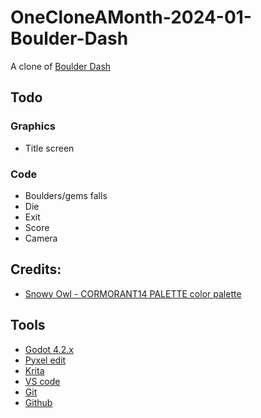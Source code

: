 # OneCloneAMonth-2024-01-Boulder-Dash
A clone of [Boulder Dash](https://en.wikipedia.org/wiki/Boulder_Dash_(video_game))

## Todo

### Graphics
 * Title screen

### Code
 * Boulders/gems falls
 * Die
 * Exit
 * Score
 * Camera

## Credits:
* [Snowy Owl - CORMORANT14 PALETTE color palette](https://lospec.com/palette-list/cormorant14)

## Tools
* [Godot 4.2.x](https://godotengine.org/)
* [Pyxel edit](https://pyxeledit.com/)
* [Krita](https://krita.org/)
* [VS code](https://code.visualstudio.com/)
* [Git](https://git-scm.com/)
* [Github](https://github.com/)
